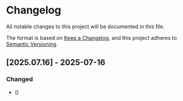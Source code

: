 # Changelog

All notable changes to this project will be documented in this file.

The format is based on [Keep a Changelog](https://keepachangelog.com/en/1.0.0/),
and this project adheres to [Semantic Versioning](https://semver.org/spec/v2.0.0.html).

## [2025.07.16] - 2025-07-16

### Changed

*  ([](https://github.com/N6REJ/mod_bearslivesearch/commit/))

